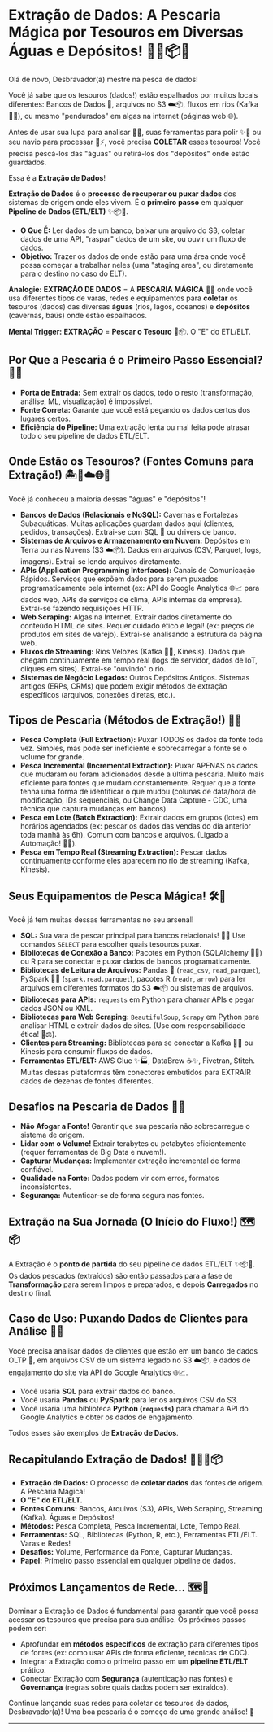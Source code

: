 # Extração de Dados: A Pescaria Mágica por Tesouros em Diversas Águas e Depósitos! 🎣✨📦🌐

Olá de novo, Desbravador(a) mestre na pesca de dados!

Você já sabe que os tesouros (dados!) estão espalhados por muitos locais diferentes: Bancos de Dados 🏦, arquivos no S3 ☁️📦, fluxos em rios (Kafka 🌊🚤), ou mesmo "pendurados" em algas na internet (páginas web 🌐).

Antes de usar sua lupa para analisar 🔬✨, suas ferramentas para polir ✨🧹 ou seu navio para processar 🚢⚡, você precisa **COLETAR** esses tesouros! Você precisa pescá-los das "águas" ou retirá-los dos "depósitos" onde estão guardados.

Essa é a **Extração de Dados**!

**Extração de Dados** é o **processo de recuperar ou puxar dados** dos sistemas de origem onde eles vivem. É o **primeiro passo** em qualquer **Pipeline de Dados (ETL/ELT)** ✨📦🚚.

* **O Que É:** Ler dados de um banco, baixar um arquivo do S3, coletar dados de uma API, "raspar" dados de um site, ou ouvir um fluxo de dados.
* **Objetivo:** Trazer os dados de onde estão para uma área onde você possa começar a trabalhar neles (uma "staging area", ou diretamente para o destino no caso do ELT).

**Analogie:** **EXTRAÇÃO DE DADOS** = A **PESCARIA MÁGICA** 🎣✨ onde você usa diferentes tipos de varas, redes e equipamentos para **coletar** os tesouros (dados) das diversas **águas** (rios, lagos, oceanos) e **depósitos** (cavernas, baús) onde estão espalhados.

**Mental Trigger:** **EXTRAÇÃO** = **Pescar o Tesouro** 🎣📦. O "E" do ETL/ELT.

## Por Que a Pescaria é o Primeiro Passo Essencial? 🤔🎣

* **Porta de Entrada:** Sem extrair os dados, todo o resto (transformação, análise, ML, visualização) é impossível.
* **Fonte Correta:** Garante que você está pegando os dados certos dos lugares certos.
* **Eficiência do Pipeline:** Uma extração lenta ou mal feita pode atrasar todo o seu pipeline de dados ETL/ELT.

## Onde Estão os Tesouros? (Fontes Comuns para Extração!) 🏝️🏦☁️🌐🌊

Você já conheceu a maioria dessas "águas" e "depósitos"!

* **Bancos de Dados (Relacionais e NoSQL):** Cavernas e Fortalezas Subaquáticas. Muitas aplicações guardam dados aqui (clientes, pedidos, transações). Extrai-se com SQL 🔑 ou drivers de banco.
* **Sistemas de Arquivos e Armazenamento em Nuvem:** Depósitos em Terra ou nas Nuvens (S3 ☁️📦). Dados em arquivos (CSV, Parquet, logs, imagens). Extrai-se lendo arquivos diretamente.
* **APIs (Application Programming Interfaces):** Canais de Comunicação Rápidos. Serviços que expõem dados para serem puxados programaticamente pela internet (ex: API do Google Analytics 🌐📈 para dados web, APIs de serviços de clima, APIs internas da empresa). Extrai-se fazendo requisições HTTP.
* **Web Scraping:** Algas na Internet. Extrair dados diretamente do conteúdo HTML de sites. Requer cuidado ético e legal! (ex: preços de produtos em sites de varejo). Extrai-se analisando a estrutura da página web.
* **Fluxos de Streaming:** Rios Velozes (Kafka 🌊🚤, Kinesis). Dados que chegam continuamente em tempo real (logs de servidor, dados de IoT, cliques em sites). Extrai-se "ouvindo" o rio.
* **Sistemas de Negócio Legados:** Outros Depósitos Antigos. Sistemas antigos (ERPs, CRMs) que podem exigir métodos de extração específicos (arquivos, conexões diretas, etc.).

## Tipos de Pescaria (Métodos de Extração!) 🎣💨

* **Pesca Completa (Full Extraction):** Puxar TODOS os dados da fonte toda vez. Simples, mas pode ser ineficiente e sobrecarregar a fonte se o volume for grande.
* **Pesca Incremental (Incremental Extraction):** Puxar APENAS os dados que mudaram ou foram adicionados desde a última pescaria. Muito mais eficiente para fontes que mudam constantemente. Requer que a fonte tenha uma forma de identificar o que mudou (colunas de data/hora de modificação, IDs sequenciais, ou Change Data Capture - CDC, uma técnica que captura mudanças em bancos).
* **Pesca em Lote (Batch Extraction):** Extrair dados em grupos (lotes) em horários agendados (ex: pescar os dados das vendas do dia anterior toda manhã às 6h). Comum com bancos e arquivos. (Ligado a Automação! 🤖🔄).
* **Pesca em Tempo Real (Streaming Extraction):** Pescar dados continuamente conforme eles aparecem no rio de streaming (Kafka, Kinesis).

## Seus Equipamentos de Pesca Mágica! 🛠️🎣

Você já tem muitas dessas ferramentas no seu arsenal!

* **SQL:** Sua vara de pescar principal para bancos relacionais! 🔑🎣 Use comandos `SELECT` para escolher quais tesouros puxar.
* **Bibliotecas de Conexão a Banco:** Pacotes em Python (SQLAlchemy 🐍🔑) ou R para se conectar e puxar dados de bancos programaticamente.
* **Bibliotecas de Leitura de Arquivos:** Pandas 🐼 (`read_csv`, `read_parquet`), PySpark 🐍🚢 (`spark.read.parquet`), pacotes R (`readr`, `arrow`) para ler arquivos em diferentes formatos do S3 ☁️📦 ou sistemas de arquivos.
* **Bibliotecas para APIs:** `requests` em Python para chamar APIs e pegar dados JSON ou XML.
* **Bibliotecas para Web Scraping:** `BeautifulSoup`, `Scrapy` em Python para analisar HTML e extrair dados de sites. (Use com responsabilidade ética! 🧭⚖️).
* **Clientes para Streaming:** Bibliotecas para se conectar a Kafka 🌊🚤 ou Kinesis para consumir fluxos de dados.
* **Ferramentas ETL/ELT:** AWS Glue ✨🏭, DataBrew ☕✨, Fivetran, Stitch. Muitas dessas plataformas têm conectores embutidos para EXTRAIR dados de dezenas de fontes diferentes.

## Desafios na Pescaria de Dados 🚧🎣

* **Não Afogar a Fonte!** Garantir que sua pescaria não sobrecarregue o sistema de origem.
* **Lidar com o Volume!** Extrair terabytes ou petabytes eficientemente (requer ferramentas de Big Data e nuvem!).
* **Capturar Mudanças:** Implementar extração incremental de forma confiável.
* **Qualidade na Fonte:** Dados podem vir com erros, formatos inconsistentes.
* **Segurança:** Autenticar-se de forma segura nas fontes.

## Extração na Sua Jornada (O Início do Fluxo!) 🗺️📦

A Extração é o **ponto de partida** do seu pipeline de dados ETL/ELT ✨📦🚚. Os dados pescados (extraídos) são então passados para a fase de **Transformação** para serem limpos e preparados, e depois **Carregados** no destino final.

## Caso de Uso: Puxando Dados de Clientes para Análise 👥🎣

Você precisa analisar dados de clientes que estão em um banco de dados OLTP 🏦, em arquivos CSV de um sistema legado no S3 ☁️📦, e dados de engajamento do site via API do Google Analytics 🌐📈.

* Você usaria **SQL** para extrair dados do banco.
* Você usaria **Pandas** ou **PySpark** para ler os arquivos CSV do S3.
* Você usaria uma biblioteca **Python (`requests`)** para chamar a API do Google Analytics e obter os dados de engajamento.

Todos esses são exemplos de **Extração de Dados**.

## Recapitulando Extração de Dados! 🧠🎣✨📦

* **Extração de Dados:** O processo de **coletar dados** das fontes de origem. A Pescaria Mágica!
* **O "E" do ETL/ELT.**
* **Fontes Comuns:** Bancos, Arquivos (S3), APIs, Web Scraping, Streaming (Kafka). Águas e Depósitos!
* **Métodos:** Pesca Completa, Pesca Incremental, Lote, Tempo Real.
* **Ferramentas:** SQL, Bibliotecas (Python, R, etc.), Ferramentas ETL/ELT. Varas e Redes!
* **Desafios:** Volume, Performance da Fonte, Capturar Mudanças.
* **Papel:** Primeiro passo essencial em qualquer pipeline de dados.

## Próximos Lançamentos de Rede... 🗺️🎣

Dominar a Extração de Dados é fundamental para garantir que você possa acessar os tesouros que precisa para sua análise. Os próximos passos podem ser:

* Aprofundar em **métodos específicos** de extração para diferentes tipos de fontes (ex: como usar APIs de forma eficiente, técnicas de CDC).
* Integrar a Extração como o primeiro passo em um **pipeline ETL/ELT** prático.
* Conectar Extração com **Segurança** (autenticação nas fontes) e **Governança** (regras sobre quais dados podem ser extraídos).

Continue lançando suas redes para coletar os tesouros de dados, Desbravador(a)! Uma boa pescaria é o começo de uma grande análise! 💪

---
